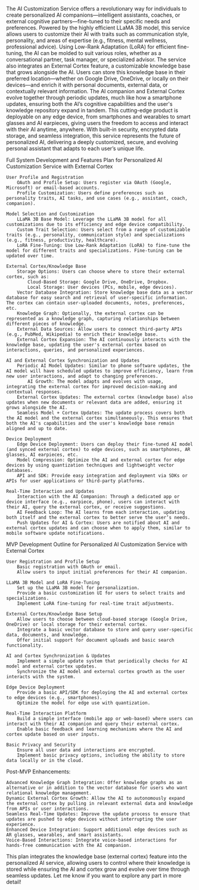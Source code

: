 The AI Customization Service offers a revolutionary way for individuals to create personalized AI companions—intelligent assistants, coaches, or external cognitive partners—fine-tuned to their specific needs and preferences. Powered by the highly efficient LLaMA 3B model, this service allows users to customize their AI with traits such as communication style, personality, and areas of expertise (e.g., fitness, mental wellness, professional advice). Using Low-Rank Adaptation (LoRA) for efficient fine-tuning, the AI can be molded to suit various roles, whether as a conversational partner, task manager, or specialized advisor. The service also integrates an External Cortex feature, a customizable knowledge base that grows alongside the AI. Users can store this knowledge base in their preferred location—whether on Google Drive, OneDrive, or locally on their devices—and enrich it with personal documents, external data, or contextually relevant information. The AI companion and External Cortex evolve together through periodic updates, much like how a smartphone updates, ensuring both the AI’s cognitive capabilities and the user's knowledge repository expand in tandem. This cutting-edge product is deployable on any edge device, from smartphones and wearables to smart glasses and AI earpieces, giving users the freedom to access and interact with their AI anytime, anywhere. With built-in security, encrypted data storage, and seamless integration, this service represents the future of personalized AI, delivering a deeply customized, secure, and evolving personal assistant that adapts to each user’s unique life.

Full System Development and Features Plan for Personalized AI Customization Service with External Cortex

    User Profile and Registration
        OAuth and Profile Setup: Users register via OAuth (Google, Microsoft) or email-based accounts.
        Profile Customization: Users define preferences such as personality traits, AI tasks, and use cases (e.g., assistant, coach, companion).

    Model Selection and Customization
        LLaMA 3B Base Model: Leverage the LLaMA 3B model for all customizations due to its efficiency and edge device compatibility.
        Custom Trait Selection: Users select from a range of customizable traits (e.g., personality, communication style) and specializations (e.g., fitness, productivity, healthcare).
        LoRA Fine-Tuning: Use Low-Rank Adaptation (LoRA) to fine-tune the model for different traits and specializations. Fine-tuning can be updated over time.

    External Cortex/Knowledge Base
        Storage Options: Users can choose where to store their external cortex, such as:
            Cloud-Based Storage: Google Drive, OneDrive, Dropbox.
            Local Storage: User devices (PCs, mobile, edge devices).
        Vector Database Integration: Store knowledge base data as a vector database for easy search and retrieval of user-specific information. The cortex can contain user-uploaded documents, notes, preferences, etc.
        Knowledge Graph: Optionally, the external cortex can be represented as a knowledge graph, capturing relationships between different pieces of knowledge.
        External Data Sources: Allow users to connect third-party APIs (e.g., PubMed, Wikipedia) to enrich their knowledge base.
        External Cortex Expansion: The AI continuously interacts with the knowledge base, updating the user's external cortex based on interactions, queries, and personalized experiences.

    AI and External Cortex Synchronization and Updates
        Periodic AI Model Updates: Similar to phone software updates, the AI model will have scheduled updates to improve efficiency, learn from new user interactions, and adapt to changing preferences.
            AI Growth: The model adapts and evolves with usage, integrating the external cortex for improved decision-making and contextual responses.
        External Cortex Updates: The external cortex (knowledge base) also updates when new documents or relevant data are added, ensuring it grows alongside the AI.
        Seamless Model + Cortex Updates: The update process covers both the AI model and the external cortex simultaneously. This ensures that both the AI's capabilities and the user's knowledge base remain aligned and up to date.

    Device Deployment
        Edge Device Deployment: Users can deploy their fine-tuned AI model (and synced external cortex) to edge devices, such as smartphones, AR glasses, AI earpieces, etc.
        Model Compression: Optimize the AI and external cortex for edge devices by using quantization techniques and lightweight vector databases.
        API and SDK: Provide easy integration and deployment via SDKs or APIs for user applications or third-party platforms.

    Real-Time Interaction and Updates
        Interaction with the AI Companion: Through a dedicated app or device interface (e.g., earpiece, phone), users can interact with their AI, query the external cortex, or receive suggestions.
        AI Feedback Loop: The AI learns from each interaction, updating both itself and the external cortex to better serve the user’s needs.
        Push Updates for AI & Cortex: Users are notified about AI and external cortex updates and can choose when to apply them, similar to mobile software update notifications.

MVP Development Outline for Personalized AI Customization Service with External Cortex

    User Registration and Profile Setup
        Basic registration with OAuth or email.
        Allow users to input initial preferences for their AI companion.

    LLaMA 3B Model and LoRA Fine-Tuning
        Set up the LLaMA 3B model for personalization.
        Provide a basic customization UI for users to select traits and specializations.
        Implement LoRA fine-tuning for real-time trait adjustments.

    External Cortex/Knowledge Base Setup
        Allow users to choose between cloud-based storage (Google Drive, OneDrive) or local storage for their external cortex.
        Integrate a basic vector database to store and query user-specific data, documents, and knowledge.
        Offer initial support for document uploads and basic search functionality.

    AI and Cortex Synchronization & Updates
        Implement a simple update system that periodically checks for AI model and external cortex updates.
        Synchronize the AI model and external cortex growth as the user interacts with the system.

    Edge Device Deployment
        Provide a basic API/SDK for deploying the AI and external cortex to edge devices (e.g., smartphones).
        Optimize the model for edge use with quantization.

    Real-Time Interaction Platform
        Build a simple interface (mobile app or web-based) where users can interact with their AI companion and query their external cortex.
        Enable basic feedback and learning mechanisms where the AI and cortex update based on user inputs.

    Basic Privacy and Security
        Ensure all user data and interactions are encrypted.
        Implement basic privacy options, including the ability to store data locally or in the cloud.

Post-MVP Enhancements:

    Advanced Knowledge Graph Integration: Offer knowledge graphs as an alternative or in addition to the vector database for users who want relational knowledge management.
    Dynamic External Cortex Growth: Allow the AI to autonomously expand the external cortex by pulling in relevant external data and knowledge from APIs or user interactions.
    Seamless Real-Time Updates: Improve the update process to ensure that updates are pushed to edge devices without interrupting the user experience.
    Enhanced Device Integration: Support additional edge devices such as AR glasses, wearables, and smart assistants.
    Voice-Based Interactions: Integrate voice-based interactions for hands-free communication with the AI companion.

This plan integrates the knowledge base (external cortex) feature into the personalized AI service, allowing users to control where their knowledge is stored while ensuring the AI and cortex grow and evolve over time through seamless updates. Let me know if you want to explore any part in more detail!
